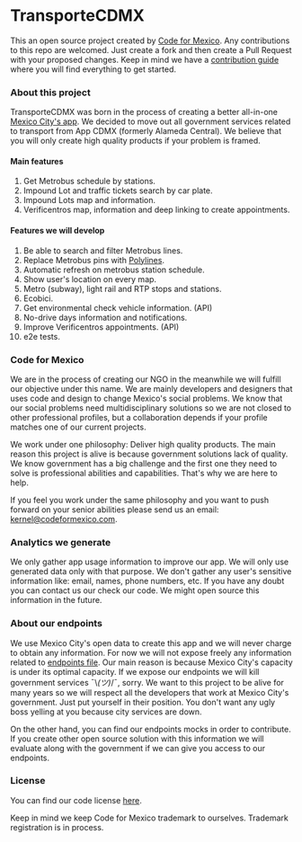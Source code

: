 # TransporteCDMX
This an open source project created by [Code for Mexico](https://codeformexico.com). Any contributions to this repo are welcomed. Just create a fork and then create a Pull Request with your proposed changes.
Keep in mind we have a [contribution guide](CONTRIBUTE.md) where you will find everything to get started.

### About this project
TransporteCDMX was born in the process of creating a better all-in-one [Mexico City's app](https://adip.cdmx.gob.mx/comunicacion/nota/la-adip-presenta-alameda-central-la-aplicacion-unica-de-la-ciudad-de-mexico). We decided to move out all government services related to transport from App CDMX (formerly Alameda Central). We believe that you will only create high quality products if your problem is framed.

#### Main features
1. Get Metrobus schedule by stations.
2. Impound Lot and traffic tickets search by car plate.
3. Impound Lots map and information.
4. Verificentros map, information and deep linking to create appointments.

#### Features we will develop
1. Be able to search and filter Metrobus lines.
2. Replace Metrobus pins with [Polylines](https://github.com/react-native-community/react-native-maps/blob/master/docs/polyline.md).
3. Automatic refresh on metrobus station schedule.
4. Show user's location on every map.
5. Metro (subway), light rail and RTP stops and stations.
7. Ecobici.
8. Get environmental check vehicle information. (API)
9. No-drive days information and notifications.
10. Improve Verificentros appointments. (API)
11. e2e tests.

### Code for Mexico
We are in the process of creating our NGO in the meanwhile we will fulfill our objective under this name. We are mainly developers and designers that uses code and design to change Mexico's social problems. We know that our social problems need multidisciplinary solutions so we are not closed to other professional profiles, but a collaboration depends if your profile matches one of our current projects.

We work under one philosophy: Deliver high quality products. The main reason this project is alive is because government solutions lack of quality. We know government has a big challenge and the first one they need to solve is professional abilities and capabilities. That's why we are here to help. 

If you feel you work under the same philosophy and you want to push forward on your senior abilities please send us an email: [kernel@codeformexico.com](mailto://kernel@codeformexico.com).

### Analytics we generate
We only gather app usage information to improve our app. We will only use generated data only with that purpose.
We don't gather any user's sensitive information like: email, names, phone numbers, etc. If you have any doubt you can
contact us our check our code. We might open source this information in the future.

### About our endpoints
We use Mexico City's open data to create this app and we will never charge to obtain any information. For now we will not expose freely any information related to [endpoints file](src/api/endpoints.js).
Our main reason is because Mexico City's capacity is under its optimal capacity. If we expose our endpoints we will kill government services ¯\\_(ツ)_/¯, sorry.
We want to this project to be alive for many years so we will respect all the developers that work at Mexico City's government.
Just put yourself in their position. You don't want any ugly boss yelling at you because city services are down.

On the other hand, you can find our endpoints mocks in order to contribute. If you create other open source solution with this information we will evaluate along with the government if we can give you access to our endpoints.

### License
You can find our code license [here](LICENSE).

Keep in mind we keep Code for Mexico trademark to ourselves. Trademark registration is in process.
